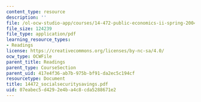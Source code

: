 ```yaml
---
content_type: resource
description: ''
file: /ol-ocw-studio-app/courses/14-472-public-economics-ii-spring-2004/07eabec5d4292e4ba4c8cda5288671e2_14472_socialsecuritysavings.pdf
file_size: 124239
file_type: application/pdf
learning_resource_types:
- Readings
license: https://creativecommons.org/licenses/by-nc-sa/4.0/
ocw_type: OCWFile
parent_title: Readings
parent_type: CourseSection
parent_uid: 417e4f36-ab7b-975b-bf91-da2ec5c194cf
resourcetype: Document
title: 14472_socialsecuritysavings.pdf
uid: 07eabec5-d429-2e4b-a4c8-cda5288671e2
---
```

